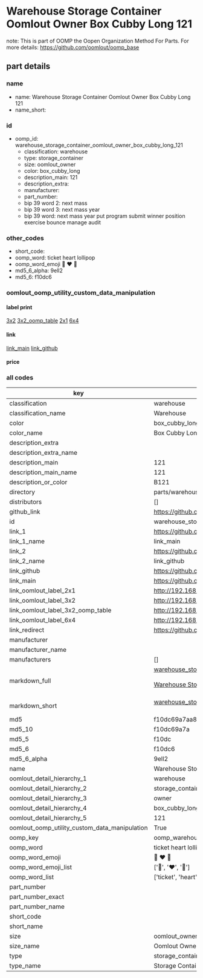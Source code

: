# Warehouse Storage Container Oomlout Owner Box Cubby Long 121  

note: This is part of OOMP the Oopen Organization Method For Parts. For more details: https://github.com/oomlout/oomp_base

##  part details
  







### name
* name: Warehouse Storage Container Oomlout Owner Box Cubby Long 121
* name_short: 
### id
* oomp_id: warehouse_storage_container_oomlout_owner_box_cubby_long_121
  * classification: warehouse
  * type: storage_container
  * size: oomlout_owner
  * color: box_cubby_long
  * description_main: 121
  * description_extra: 
  * manufacturer: 
  * part_number: 
  * bip 39 word 2: next mass
  * bip 39 word 3: next mass year
  * bip 39 word: next mass year put program submit winner position exercise bounce manage audit

### other_codes
* short_code: 
* oomp_word: ticket heart lollipop
* oomp_word_emoji :ticket: :heart: :lollipop:
* md5_6_alpha: 9ell2
* md5_6: f10dc6






### oomlout_oomp_utility_custom_data_manipulation
#### label print
[3x2](http://192.168.1.245:1112/?label=oomp%209ell2)
[3x2_oomp_table](http://192.168.1.108:1112/?label=oomp%209ell2)
[2x1](http://192.168.1.242:1112/?label=oomp%209ell2)
[6x4](http://192.168.1.55:1112/?label=oomp%209ell2)    

#### link

[link_main](https://github.com/oomlout/oomlout_oomp_version_1_messy/tree/main/parts/warehouse_storage_container_oomlout_owner_box_cubby_long_121) [link_github](https://github.com/oomlout/oomlout_oomp_version_1_messy/tree/main/parts/warehouse_storage_container_oomlout_owner_box_cubby_long_121)                             

#### price







### all codes 
| key | value |  
| --- | --- |  
| classification | warehouse |  
| classification_name | Warehouse |  
| color | box_cubby_long |  
| color_name | Box Cubby Long |  
| description_extra |  |  
| description_extra_name |  |  
| description_main | 121 |  
| description_main_name | 121 |  
| description_or_color | B121 |  
| directory | parts/warehouse_storage_container_oomlout_owner_box_cubby_long_121 |  
| distributors | [] |  
| github_link | https://github.com/oomlout/oomlout_oomp_part_src/tree/main/parts/warehouse_storage_container_oomlout_owner_box_cubby_long_121 |  
| id | warehouse_storage_container_oomlout_owner_box_cubby_long_121 |  
| link_1 | https://github.com/oomlout/oomlout_oomp_version_1_messy/tree/main/parts/warehouse_storage_container_oomlout_owner_box_cubby_long_121 |  
| link_1_name | link_main |  
| link_2 | https://github.com/oomlout/oomlout_oomp_version_1_messy/tree/main/parts/warehouse_storage_container_oomlout_owner_box_cubby_long_121 |  
| link_2_name | link_github |  
| link_github | https://github.com/oomlout/oomlout_oomp_version_1_messy/tree/main/parts/warehouse_storage_container_oomlout_owner_box_cubby_long_121 |  
| link_main | https://github.com/oomlout/oomlout_oomp_version_1_messy/tree/main/parts/warehouse_storage_container_oomlout_owner_box_cubby_long_121 |  
| link_oomlout_label_2x1 | http://192.168.1.242:1112/?label=oomp%209ell2 |  
| link_oomlout_label_3x2 | http://192.168.1.245:1112/?label=oomp%209ell2 |  
| link_oomlout_label_3x2_oomp_table | http://192.168.1.108:1112/?label=oomp%209ell2 |  
| link_oomlout_label_6x4 | http://192.168.1.55:1112/?label=oomp%209ell2 |  
| link_redirect | https://github.com/oomlout/oomlout_oomp_version_1_messy/tree/main/parts/warehouse_storage_container_oomlout_owner_box_cubby_long_121 |  
| manufacturer |  |  
| manufacturer_name |  |  
| manufacturers | [] |  
| markdown_full | [warehouse_storage_container_oomlout_owner_box_cubby_long_121](none)<br>[](none)<br>[Warehouse Storage Container Oomlout Owner Box Cubby Long 121](none)<br><br> |  
| markdown_short | [warehouse_storage_container_oomlout_owner_box_cubby_long_121](none)<br><br> |  
| md5 | f10dc69a7aa87f7f6055faedfde224aa |  
| md5_10 | f10dc69a7a |  
| md5_5 | f10dc |  
| md5_6 | f10dc6 |  
| md5_6_alpha | 9ell2 |  
| name | Warehouse Storage Container Oomlout Owner Box Cubby Long 121 |  
| oomlout_detail_hierarchy_1 | warehouse |  
| oomlout_detail_hierarchy_2 | storage_container |  
| oomlout_detail_hierarchy_3 | owner |  
| oomlout_detail_hierarchy_4 | box_cubby_long |  
| oomlout_detail_hierarchy_5 | 121 |  
| oomlout_oomp_utility_custom_data_manipulation | True |  
| oomp_key | oomp_warehouse_storage_container_oomlout_owner_box_cubby_long_121 |  
| oomp_word | ticket heart lollipop |  
| oomp_word_emoji | :ticket: :heart: :lollipop: |  
| oomp_word_emoji_list | [':ticket:', ':heart:', ':lollipop:'] |  
| oomp_word_list | ['ticket', 'heart', 'lollipop'] |  
| part_number |  |  
| part_number_exact |  |  
| part_number_name |  |  
| short_code |  |  
| short_name |  |  
| size | oomlout_owner |  
| size_name | Oomlout Owner |  
| type | storage_container |  
| type_name | Storage Container |  
